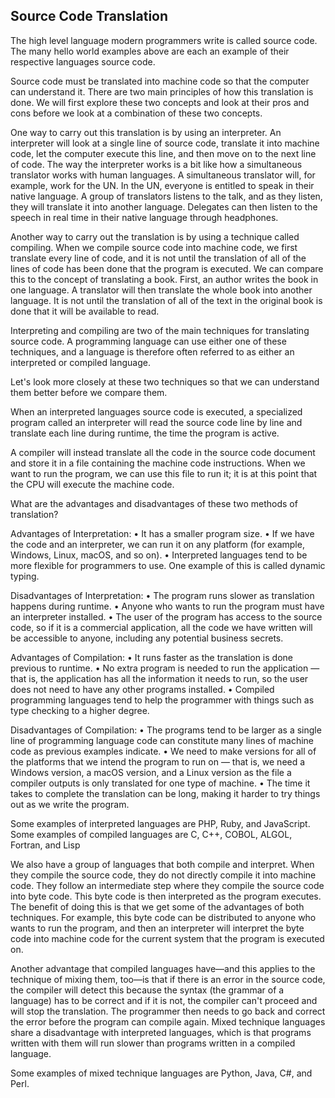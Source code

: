 ## Source Code Translation
The high level language modern programmers write is called source code. The many hello world examples above are each an example of their respective languages source code.

Source code must be translated into machine code so that the computer can understand it. There are two main principles of how this translation is done. We will first explore these two concepts and look at their pros and cons before we look at a combination of these two concepts.

One way to carry out this translation is by using an interpreter. An interpreter will look at a single line of source code, translate it into machine code, let the computer execute this line, and then move on to the next line of code. The way the interpreter works is a bit like how a simultaneous translator works with human languages. A simultaneous translator will, for example, work for the UN. In the UN, everyone is entitled to speak in their native language. A group of translators listens to the talk, and as they listen, they will translate it into another language. Delegates can then listen to the speech in real time in their native language through headphones.

Another way to carry out the translation is by using a technique called compiling. When we compile source code into machine code, we first translate every line of code, and it is not until the translation of all of the lines of code has been done that the program is executed. We can compare this to the concept of translating a book. First, an author writes the book in one language. A translator will then translate the whole book into another language. It is not until the translation of all of the text in the original book is done that it will be available to read.

Interpreting and compiling are two of the main techniques for translating source code. A programming language can use either one of these techniques, and a language is therefore often referred to as either an interpreted or compiled language.

Let's look more closely at these two techniques so that we can understand them better before we compare them.

When an interpreted languages source code is executed, a specialized program called an interpreter will read the source code line by line and translate each line during runtime, the time the program is active.

A compiler will instead translate all the code in the source code document and store it in a file containing the machine code instructions. When we want to run the program, we can use this file to run it; it is at this point that the CPU will execute the machine code.


What are the advantages and disadvantages of these two methods of translation?

Advantages of Interpretation:
• It has a smaller program size.
• If we have the code and an interpreter, we can run it on any platform (for example, Windows, Linux, macOS, and so on).
• Interpreted languages tend to be more flexible for programmers to use. One
example of this is called dynamic typing.

Disadvantages of  Interpretation:
• The program runs slower as translation happens during runtime.
• Anyone who wants to run the program must have an interpreter installed.
• The user of the program has access to the source code, so if it is a commercial application, all the code we have written will be accessible to anyone, including any potential business secrets.



Advantages of Compilation:
• It runs faster as the translation is done previous to runtime.
• No extra program is needed to run the application — that is, the application has all the information it needs to run, so the user does not need to have any other programs installed.
• Compiled programming languages tend to help the programmer with things such
as type checking to a higher degree.

Disadvantages of Compilation:
• The programs tend to be larger as a single line of programming language code can constitute many lines of machine code as previous examples indicate.
• We need to make versions for all of the platforms that we intend the program to run on — that is, we need a Windows version, a macOS version, and a Linux version as the file a compiler outputs is only translated for one type of machine.
• The time it takes to complete the translation can be long, making it harder to try things out as we write the program.

Some examples of interpreted languages are PHP, Ruby, and JavaScript.
Some examples of compiled languages are C, C++, COBOL, ALGOL, Fortran, and Lisp


We also have a group of languages that both compile and interpret. When they compile the source code, they do not directly compile it into machine code. They follow an intermediate step where they compile the source code into byte code. This byte code is then interpreted as the program executes. The benefit of doing this is that we get some of the advantages of both techniques. For example, this byte code can be distributed to anyone who wants to run the program, and then an interpreter will interpret the byte code into machine code for the current system that the program is executed on.

Another advantage that compiled languages have—and this applies to the technique of mixing them, too—is that if there is an error in the source code, the compiler will detect this because the syntax (the grammar of a language) has to be correct and if it is not, the compiler can't proceed and will stop the translation. The programmer then needs to go back and correct the error before the program can compile again. Mixed technique languages share a disadvantage with interpreted languages, which is that programs written with them will run slower than programs written in a compiled language.

Some examples of mixed technique languages are Python, Java, C#, and Perl.
